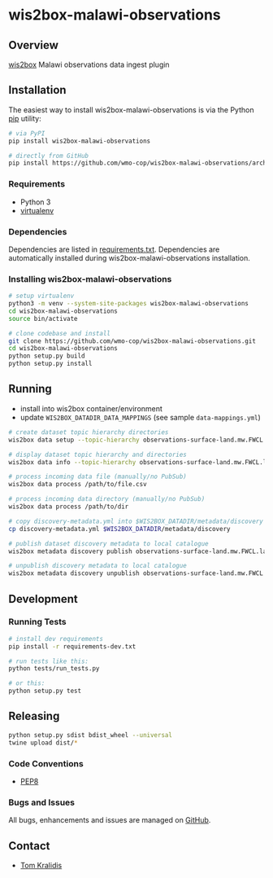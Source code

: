# wis2box-malawi-observations

## Overview

[wis2box](https://github.com/wmo-im/wis2box) Malawi observations data ingest plugin

## Installation

The easiest way to install wis2box-malawi-observations is via the Python [pip](https://pip.pypa.io/en/stable/)
utility:

```bash
# via PyPI
pip install wis2box-malawi-observations

# directly from GitHub
pip install https://github.com/wmo-cop/wis2box-malawi-observations/archive/main.zip
```

### Requirements
- Python 3
- [virtualenv](https://virtualenv.pypa.io/)

### Dependencies
Dependencies are listed in [requirements.txt](requirements.txt). Dependencies
are automatically installed during wis2box-malawi-observations installation.

### Installing wis2box-malawi-observations

```bash
# setup virtualenv
python3 -m venv --system-site-packages wis2box-malawi-observations
cd wis2box-malawi-observations
source bin/activate

# clone codebase and install
git clone https://github.com/wmo-cop/wis2box-malawi-observations.git
cd wis2box-malawi-observations
python setup.py build
python setup.py install
```

## Running

- install into wis2box container/environment
- update `WIS2BOX_DATADIR_DATA_MAPPINGS` (see sample `data-mappings.yml`)


```bash
# create dataset topic hierarchy directories
wis2box data setup --topic-hierarchy observations-surface-land.mw.FWCL.landFixed

# display dataset topic hierarchy and directories
wis2box data info --topic-hierarchy observations-surface-land.mw.FWCL.landFixed

# process incoming data file (manually/no PubSub)
wis2box data process /path/to/file.csv

# process incoming data directory (manually/no PubSub)
wis2box data process /path/to/dir

# copy discovery-metadata.yml into $WIS2BOX_DATADIR/metadata/discovery
cp discovery-metadata.yml $WIS2BOX_DATADIR/metadata/discovery

# publish dataset discovery metadata to local catalogue
wis2box metadata discovery publish observations-surface-land.mw.FWCL.landFixed

# unpublish discovery metadata to local catalogue
wis2box metadata discovery unpublish observations-surface-land.mw.FWCL.landFixed
```

## Development

### Running Tests

```bash
# install dev requirements
pip install -r requirements-dev.txt

# run tests like this:
python tests/run_tests.py

# or this:
python setup.py test
```

## Releasing

```bash
python setup.py sdist bdist_wheel --universal
twine upload dist/*
```

### Code Conventions

* [PEP8](https://www.python.org/dev/peps/pep-0008)

### Bugs and Issues

All bugs, enhancements and issues are managed on [GitHub](https://github.com/wmo-cop/wis2box-malawi-observations/issues).

## Contact

* [Tom Kralidis](https://github.com/tomkralidis)
